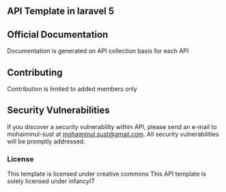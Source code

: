 ## API Template in laravel 5

## Official Documentation

Documentation is generated on API collection basis for each API

## Contributing

Contribution is limited to added members only

## Security Vulnerabilities

If you discover a security vulnerability within API, please send an e-mail to mohaiminul-sust at mohaiminul.sust@gmail.com. All security vulnerabilities will be promptly addressed.

### License

This template is licensed under creative commons
This API template is solely licensed under infancyIT